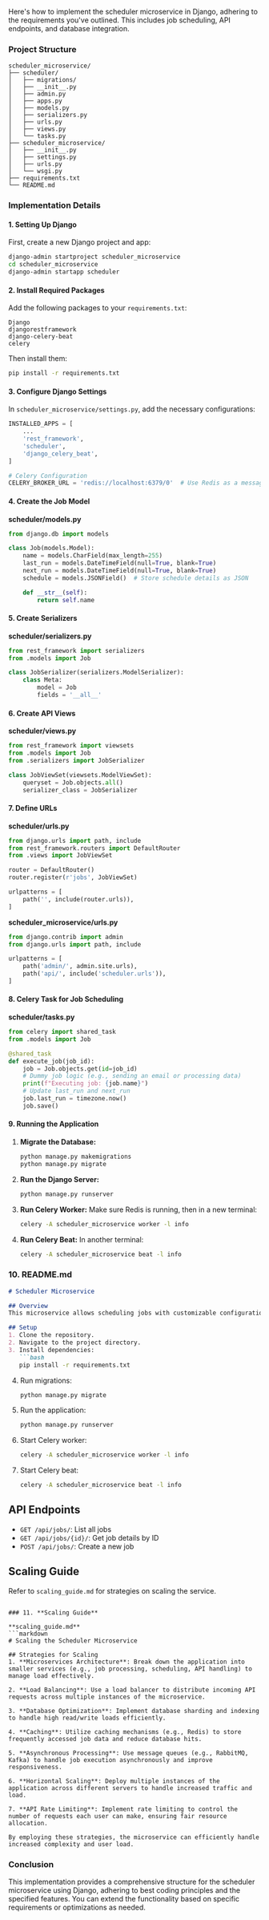 Here's how to implement the scheduler microservice in Django, adhering to the requirements you've outlined. This includes job scheduling, API endpoints, and database integration.

### Project Structure

```
scheduler_microservice/
├── scheduler/
│   ├── migrations/
│   ├── __init__.py
│   ├── admin.py
│   ├── apps.py
│   ├── models.py
│   ├── serializers.py
│   ├── urls.py
│   ├── views.py
│   └── tasks.py
├── scheduler_microservice/
│   ├── __init__.py
│   ├── settings.py
│   ├── urls.py
│   └── wsgi.py
├── requirements.txt
└── README.md
```

### Implementation Details

#### 1. **Setting Up Django**

First, create a new Django project and app:

```bash
django-admin startproject scheduler_microservice
cd scheduler_microservice
django-admin startapp scheduler
```

#### 2. **Install Required Packages**

Add the following packages to your `requirements.txt`:

```
Django
djangorestframework
django-celery-beat
celery
```

Then install them:

```bash
pip install -r requirements.txt
```

#### 3. **Configure Django Settings**

In `scheduler_microservice/settings.py`, add the necessary configurations:

```python
INSTALLED_APPS = [
    ...
    'rest_framework',
    'scheduler',
    'django_celery_beat',
]

# Celery Configuration
CELERY_BROKER_URL = 'redis://localhost:6379/0'  # Use Redis as a message broker
```

#### 4. **Create the Job Model**

**scheduler/models.py**
```python
from django.db import models

class Job(models.Model):
    name = models.CharField(max_length=255)
    last_run = models.DateTimeField(null=True, blank=True)
    next_run = models.DateTimeField(null=True, blank=True)
    schedule = models.JSONField()  # Store schedule details as JSON

    def __str__(self):
        return self.name
```

#### 5. **Create Serializers**

**scheduler/serializers.py**
```python
from rest_framework import serializers
from .models import Job

class JobSerializer(serializers.ModelSerializer):
    class Meta:
        model = Job
        fields = '__all__'
```

#### 6. **Create API Views**

**scheduler/views.py**
```python
from rest_framework import viewsets
from .models import Job
from .serializers import JobSerializer

class JobViewSet(viewsets.ModelViewSet):
    queryset = Job.objects.all()
    serializer_class = JobSerializer
```

#### 7. **Define URLs**

**scheduler/urls.py**
```python
from django.urls import path, include
from rest_framework.routers import DefaultRouter
from .views import JobViewSet

router = DefaultRouter()
router.register(r'jobs', JobViewSet)

urlpatterns = [
    path('', include(router.urls)),
]
```

**scheduler_microservice/urls.py**
```python
from django.contrib import admin
from django.urls import path, include

urlpatterns = [
    path('admin/', admin.site.urls),
    path('api/', include('scheduler.urls')),
]
```

#### 8. **Celery Task for Job Scheduling**

**scheduler/tasks.py**
```python
from celery import shared_task
from .models import Job

@shared_task
def execute_job(job_id):
    job = Job.objects.get(id=job_id)
    # Dummy job logic (e.g., sending an email or processing data)
    print(f"Executing job: {job.name}")
    # Update last_run and next_run
    job.last_run = timezone.now()
    job.save()
```

#### 9. **Running the Application**

1. **Migrate the Database:**
   ```bash
   python manage.py makemigrations
   python manage.py migrate
   ```

2. **Run the Django Server:**
   ```bash
   python manage.py runserver
   ```

3. **Run Celery Worker:**
   Make sure Redis is running, then in a new terminal:
   ```bash
   celery -A scheduler_microservice worker -l info
   ```

4. **Run Celery Beat:**
   In another terminal:
   ```bash
   celery -A scheduler_microservice beat -l info
   ```

### 10. **README.md**

```markdown
# Scheduler Microservice

## Overview
This microservice allows scheduling jobs with customizable configurations.

## Setup
1. Clone the repository.
2. Navigate to the project directory.
3. Install dependencies:
   ```bash
   pip install -r requirements.txt
   ```
4. Run migrations:
   ```bash
   python manage.py migrate
   ```
5. Run the application:
   ```bash
   python manage.py runserver
   ```
6. Start Celery worker:
   ```bash
   celery -A scheduler_microservice worker -l info
   ```
7. Start Celery beat:
   ```bash
   celery -A scheduler_microservice beat -l info
   ```

## API Endpoints
- `GET /api/jobs/`: List all jobs
- `GET /api/jobs/{id}/`: Get job details by ID
- `POST /api/jobs/`: Create a new job

## Scaling Guide
Refer to `scaling_guide.md` for strategies on scaling the service.
```

### 11. **Scaling Guide**

**scaling_guide.md**
```markdown
# Scaling the Scheduler Microservice

## Strategies for Scaling
1. **Microservices Architecture**: Break down the application into smaller services (e.g., job processing, scheduling, API handling) to manage load effectively.
  
2. **Load Balancing**: Use a load balancer to distribute incoming API requests across multiple instances of the microservice.

3. **Database Optimization**: Implement database sharding and indexing to handle high read/write loads efficiently.

4. **Caching**: Utilize caching mechanisms (e.g., Redis) to store frequently accessed job data and reduce database hits.

5. **Asynchronous Processing**: Use message queues (e.g., RabbitMQ, Kafka) to handle job execution asynchronously and improve responsiveness.

6. **Horizontal Scaling**: Deploy multiple instances of the application across different servers to handle increased traffic and load.

7. **API Rate Limiting**: Implement rate limiting to control the number of requests each user can make, ensuring fair resource allocation.

By employing these strategies, the microservice can efficiently handle increased complexity and user load.
```

### Conclusion

This implementation provides a comprehensive structure for the scheduler microservice using Django, adhering to best coding principles and the specified features. You can extend the functionality based on specific requirements or optimizations as needed.